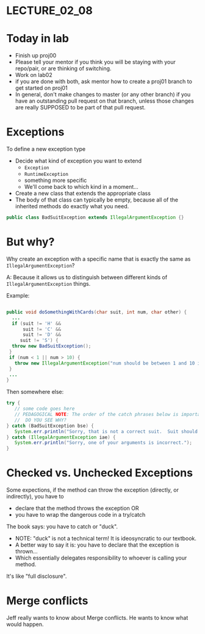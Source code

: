 # LECTURE_02_08

# Today in lab

* Finish up proj00
* Please tell your mentor if you think you will be staying with your repo/pair, or are thinking of switching.
* Work on lab02
* if you are done with both, ask mentor how to create a proj01 branch to get started on proj01
* In general, don't make changes to master (or any other branch) if you have an outstanding pull request on that branch,
    unless those changes are really SUPPOSED to be part of that pull request.

# Exceptions

To define a new exception type

* Decide what kind of exception you want to extend
    * `Exception`
    * `RuntimeException`
    * something more specific
    * We'll come back to which kind in a moment...
* Create a new class that extends the appropriate class
* The body of that class can typically be empty, because
   all of the inherited methods do exactly what you need.
 
```java
public class BadSuitException extends IllegalArgumentException {}
```


# But why?

Why create an exception with a specific name that is exactly the same
as `IllegalArgumentException`?

A: Because it allows us to distinguish between different kinds of `IllegalArgumentException` things.

Example:

```java

public void doSomethingWithCards(char suit, int num, char other) {
  ...
  if (suit != 'H' &&
      suit != 'C' &&
      suit != 'D' &&
     suit != 'S') {
  throw new BadSuitException();
 }
 if (num < 1 || num > 10) {
   throw new IllegalArgumentException("num should be between 1 and 10 inclusive");
 }
 ...
}
```

Then somewhere else:

```java
try {
   // some code goes here
   // PEDAGOGICAL NOTE: The order of the catch phrases below is important.
   //  DO YOU SEE WHY?
} catch (BadSuitException bse) {
   System.err.println("Sorry, that is not a correct suit.  Suit should be H,D,C or S");
} catch (IllegalArgumentException iae) {
   System.err.println("Sorry, one of your arguments is incorrect.");
}
```

# Checked vs. Unchecked Exceptions

Some expections, if the method can throw the exception (directly, or indirectly), you have to
* declare that the method throws the exception OR
* you have to wrap the dangerous code in a try/catch

The book says: you have to catch or "duck".
* NOTE: "duck" is not a technical term!  It is ideosyncratic to our textbook.
* A better way to say it is: you have to declare that the exception is thrown...
* Which essentially delegates responsibility to whoever is calling your method.

It's like "full disclosure".

# Merge conflicts

Jeff really wants to know about Merge conflicts.
He wants to know what would happen.

